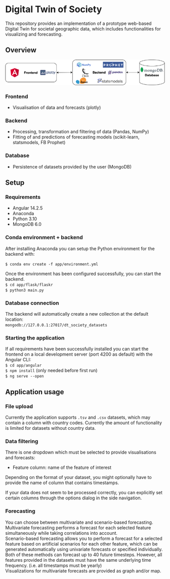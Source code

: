 # Digital Twin of Society

This repository provides an implementation of a prototype web-based Digital Twin for societal geographic data, which includes functionalities for visualizing and forecasting.

## Overview

![](./dtsociety_arch.png)

### Frontend

- Visualisation of data and forecasts (plotly)

### Backend

- Processing, transformation and filtering of data (Pandas, NumPy)
- Fitting of and predictions of forecasting models (scikit-learn, statsmodels, FB Prophet)

### Database

- Persistence of datasets provided by the user (MongoDB)

## Setup

### Requirements

- Angular 14.2.5
- Anaconda
- Python 3.10
- MongoDB 6.0

### Conda environment + backend

After installing Anaconda you can setup the Python environment for the backend with:

`$ conda env create -f app/environment.yml`

Once the environment has been configured successfully, you can start the backend.  
`$ cd app/flask/flaskr `  
`$ python3 main.py`

### Database connection

The backend will automatically create a new collection at the default location:  
`mongodb://127.0.0.1:27017/dt_society_datasets`

### Starting the application

If all requirements have been successfully installed you can start the frontend on a local development server (port 4200 as default) with the Angular CLI:  
`$ cd app/angular`  
`$ npm install` (only needed before first run)  
`$ ng serve --open`

## Application usage

### File upload

Currently the application supports `.tsv` and `.csv` datasets, which may contain a column with country codes. Currently the amount of functionality is limited for datasets without country data.

### Data filtering

There is one dropdown which must be selected to provide visualisations and forecasts:

- Feature column: name of the feature of interest

Depending on the format of your dataset, you might optionally have to provide the name of column that contains timestamps.

If your data does not seem to be processed correctly, you can explicitly set certain columns through the options dialog in the side navigation.

### Forecasting

You can choose between multivariate and scenario-based forecasting.  
Multivariate forecasting performs a forecast for each selected feature simultaneously while taking correlations into account.  
Scenario-based forecasting allows you to perform a forecast for a selected feature based on artificial scenarios for each other feature, which can be generated automatically using univariate forecasts or specified individually.  
Both of these methods can forecast up to 40 future timesteps. However, all features provided in the datasets must have the same underlying time frequency. (i.e. all timestamps must be yearly)  
Visualizations for multivariate forecasts are provided as graph and/or map.
